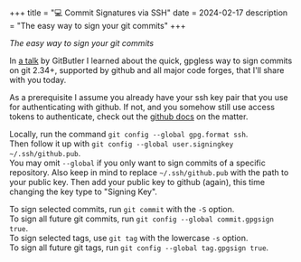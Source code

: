 +++
title = "💻 Commit Signatures via SSH"
date = 2024-02-17
description = "The easy way to sign your git commits"
+++

*The easy way to sign your git commits*

In [a talk](https://blog.gitbutler.com/git-tips-and-tricks/) by GitButler I learned about the quick, gpgless way to sign commits on git 2.34+, supported by github and all major code forges, that I'll share with you today.

As a prerequisite I assume you already have your ssh key pair that you use for authenticating with github.
If not, and you somehow still use access tokens to authenticate, check out the [github docs](https://docs.github.com/en/authentication/connecting-to-github-with-ssh/adding-a-new-ssh-key-to-your-github-account) on the matter.

Locally, run the command `git config --global gpg.format ssh`. \
Then follow it up with `git config --global user.signingkey ~/.ssh/github.pub`. \
You may omit `--global` if you only want to sign commits of a specific repository.
Also keep in mind to replace `~/.ssh/github.pub` with the path to your public key.
Then add your public key to github (again), this time changing the key type to "Signing Key".

To sign selected commits, run `git commit` with the `-S` option. \
To sign all future git commits, run `git config --global commit.gpgsign true`. \
To sign selected tags, use `git tag` with the lowercase `-s` option. \
To sign all future git tags, run `git config --global tag.gpgsign true`.
